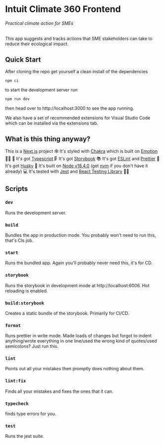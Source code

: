 # Intuit Climate 360 Frontend

###### _Practical climate action for SMEs_

This app suggests and tracks actions that SME stakeholders can take to reduce their ecological impact.

## Quick Start

After cloning the repo get yourself a clean install of the dependencies

```
npm ci
```

to start the development server run

```
npm run dev
```

then head over to http://localhost:3000 to see the app running.

We also have a set of recommended extensions for Visual Studio Code which can be installed via the extensions tab.

## What is this thing anyway?

This is a [Next.js](https://nextjs.org/) project 🕸
It's styled with [Chakra](https://chakra-ui.com/) which is built on [Emotion](https://emotion.sh/docs/introduction) 👩‍🎤 💅
It's got [Typescript](https://www.typescriptlang.org/)🗜
It's got [Storybook](https://storybook.js.org/) 📚
It's got [ESLint](https://eslint.org/) and [Prettier](https://prettier.io/) 🧼
It's got [Husky](https://typicode.github.io/husky/#/) 🐶
It's built on [Node v18.4.0](https://github.com/nodejs/node/blob/main/doc/changelogs/CHANGELOG_V18.md#18.4.0) (get [nvm](https://github.com/nvm-sh/nvm) if you don't have it already) 💻
It's tested with [Jest](https://jestjs.io/) and [React Testing Library](https://testing-library.com/docs/react-testing-library/intro/) 👩‍🔬

## Scripts

### `dev`

Runs the development server.

### `build`

Bundles the app in production mode. You probably won't need to run this, that's CIs job.

### `start`

Runs the bundled app. Again you'll probably never need this, it's for CD.

### `storybook`

Runs the storybook in development mode at http://localhost:6006. Hot reloading is enabled.

### `build:storybook`

Creates a static bundle of the storybook. Primarily for CI/CD.

### `format`

Runs prettier in write mode. Made loads of changes but forgot to indent anything/wrote everything in one line/used the wrong kind of quotes/used semicolons? Just run this.

### `lint`

Points out all your mistakes then promptly does nothing about them.

### `lint:fix`

Finds all your mistakes and fixes the ones that it can.

### `typecheck`

finds type errors for you.

### `test`

Runs the jest suite.
